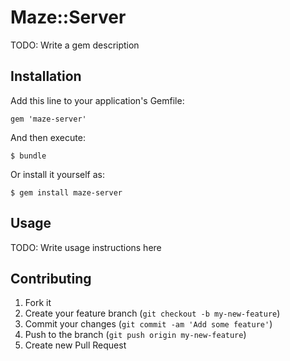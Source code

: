 # Maze::Server

TODO: Write a gem description

## Installation

Add this line to your application's Gemfile:

    gem 'maze-server'

And then execute:

    $ bundle

Or install it yourself as:

    $ gem install maze-server

## Usage

TODO: Write usage instructions here

## Contributing

1. Fork it
2. Create your feature branch (`git checkout -b my-new-feature`)
3. Commit your changes (`git commit -am 'Add some feature'`)
4. Push to the branch (`git push origin my-new-feature`)
5. Create new Pull Request
